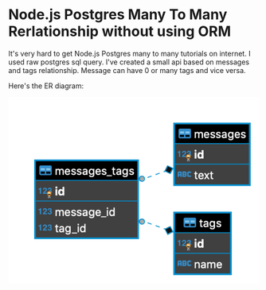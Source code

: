 # Node.js Postgres Many To Many Rerlationship without using ORM

It's very hard to get Node.js Postgres many to many tutorials on internet. I used raw postgres sql query. I've created a small api based on messages and tags relationship. Message can have 0 or many tags and vice versa.

Here's the ER diagram:

![Image of Yaktocat](https://github.com/victorray84/Node-Postgress-Many-To-Many/blob/master/Diagram.png)
  
